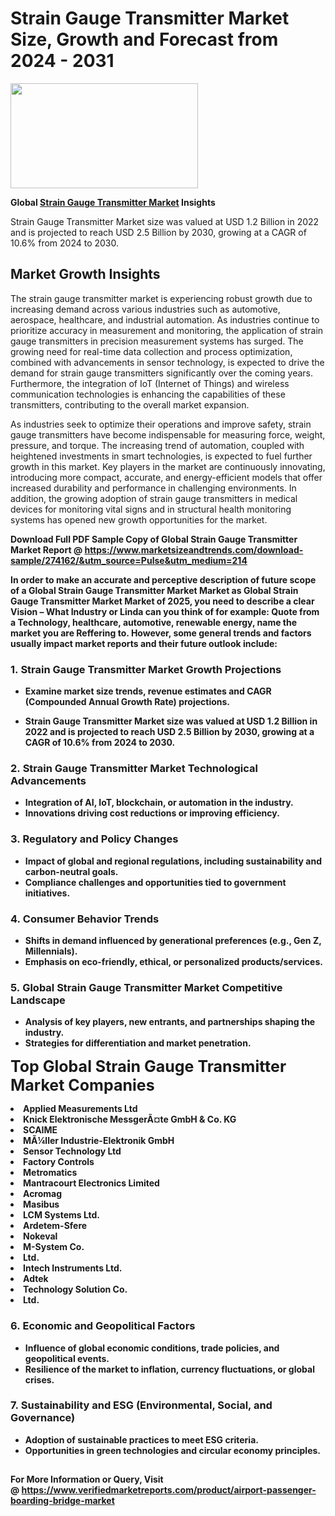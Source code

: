 <H1>Strain Gauge Transmitter Market Size, Growth and Forecast from 2024 - 2031</H1><img class="aligncenter size-medium wp-image-584254" src="https://thirdeyenews.in/wp-content/uploads/2024/09/Global-Market-Research-300x168.jpeg" alt="" width="300" height="168" /><p><strong>Global&nbsp;<a href="https://www.marketsizeandtrends.com/download-sample/274162/&amp;utm_source=Pulse&amp;utm_medium=214">Strain Gauge Transmitter Market</a> Insights</strong></p><p>Strain Gauge Transmitter Market size was valued at USD 1.2 Billion in 2022 and is projected to reach USD 2.5 Billion by 2030, growing at a CAGR of 10.6% from 2024 to 2030.</p><p><h2>Market Growth Insights</h2> <p>The strain gauge transmitter market is experiencing robust growth due to increasing demand across various industries such as automotive, aerospace, healthcare, and industrial automation. As industries continue to prioritize accuracy in measurement and monitoring, the application of strain gauge transmitters in precision measurement systems has surged. The growing need for real-time data collection and process optimization, combined with advancements in sensor technology, is expected to drive the demand for strain gauge transmitters significantly over the coming years. Furthermore, the integration of IoT (Internet of Things) and wireless communication technologies is enhancing the capabilities of these transmitters, contributing to the overall market expansion.</p> <p><strong></strong></p> <p>As industries seek to optimize their operations and improve safety, strain gauge transmitters have become indispensable for measuring force, weight, pressure, and torque. The increasing trend of automation, coupled with heightened investments in smart technologies, is expected to fuel further growth in this market. Key players in the market are continuously innovating, introducing more compact, accurate, and energy-efficient models that offer increased durability and performance in challenging environments. In addition, the growing adoption of strain gauge transmitters in medical devices for monitoring vital signs and in structural health monitoring systems has opened new growth opportunities for the market.</p> <p><strong></p><p><span class=""><strong>Download Full PDF Sample Copy of Global Strain Gauge Transmitter Market Report</strong> @ <a href="https://www.marketsizeandtrends.com/download-sample/274162/&amp;utm_source=Pulse&amp;utm_medium=214" target="_blank">https://www.marketsizeandtrends.com/download-sample/274162/&amp;utm_source=Pulse&amp;utm_medium=214</a></span></p><p>In order to make an accurate and perceptive description of future scope of a Global&nbsp;Strain Gauge Transmitter Market Market as Global&nbsp;Strain Gauge Transmitter Market Market of 2025, you need to describe a clear Vision &ndash; What Industry or Linda can you think of for example: Quote from a Technology, healthcare, automotive, renewable energy, name the market you are Reffering to. However, some general trends and factors usually impact market reports and their future outlook include:</p><h3>1.&nbsp;<strong>Strain Gauge Transmitter Market Growth Projections</strong></h3><ul><li>Examine market size trends, revenue estimates and CAGR (Compounded Annual Growth Rate) projections.</li><li><p>Strain Gauge Transmitter Market size was valued at USD 1.2 Billion in 2022 and is projected to reach USD 2.5 Billion by 2030, growing at a CAGR of 10.6% from 2024 to 2030.</p></li></ul><h3>2.&nbsp;<strong>Strain Gauge Transmitter Market Technological Advancements</strong></h3><ul><li>Integration of AI, IoT, blockchain, or automation in the industry.</li><li>Innovations driving cost reductions or improving efficiency.</li></ul><h3>3.&nbsp;<strong>Regulatory and Policy Changes</strong></h3><ul><li>Impact of global and regional regulations, including sustainability and carbon-neutral goals.</li><li>Compliance challenges and opportunities tied to government initiatives.</li></ul><h3>4.&nbsp;<strong>Consumer Behavior Trends</strong></h3><ul><li>Shifts in demand influenced by generational preferences (e.g., Gen Z, Millennials).</li><li>Emphasis on eco-friendly, ethical, or personalized products/services.</li></ul><h3>5.&nbsp;<strong>Global Strain Gauge Transmitter Market Competitive Landscape</strong></h3><ul><li>Analysis of key players, new entrants, and partnerships shaping the industry.</li><li>Strategies for differentiation and market penetration.</li></ul><p data-pm-slice="1 1 []"><span style="color: inherit; font-family: inherit; font-size: 25px;">Top Global Strain Gauge Transmitter Market Companies</span></p><div class="" data-test-id=""><p><li>Applied Measurements Ltd</li><li> Knick Elektronische MessgerÃ¤te GmbH & Co. KG</li><li> SCAIME</li><li> MÃ¼ller Industrie-Elektronik GmbH</li><li> Sensor Technology Ltd</li><li> Factory Controls</li><li> Metromatics</li><li> Mantracourt Electronics Limited</li><li> Acromag</li><li> Masibus</li><li> LCM Systems Ltd.</li><li> Ardetem-Sfere</li><li> Nokeval</li><li> M-System Co.</li><li>Ltd.</li><li> Intech Instruments Ltd.</li><li> Adtek</li><li> Technology Solution Co.</li><li>Ltd.</li></p></div><h3>6.&nbsp;<strong>Economic and Geopolitical Factors</strong></h3><ul><li>Influence of global economic conditions, trade policies, and geopolitical events.</li><li>Resilience of the market to inflation, currency fluctuations, or global crises.</li></ul><h3>7.&nbsp;<strong>Sustainability and ESG (Environmental, Social, and Governance)</strong></h3><ul><li>Adoption of sustainable practices to meet ESG criteria.</li><li>Opportunities in green technologies and circular economy principles.</li></ul><h2><strong style="font-size: 14px;">For More Information or Query, Visit @&nbsp;</strong><a style="background-color: #ffffff; font-size: 14px;" href="https://www.marketsizeandtrends.com/report/strain-gauge-transmitter-market/" target="_blank">https://www.verifiedmarketreports.com/product/airport-passenger-boarding-bridge-market</a></h2>
